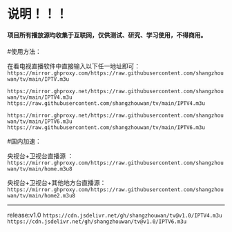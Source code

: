 # 说明！！！
#### 项目所有播放源均收集于互联网，仅供**测试、研究、学习使用**，不得**商用**。

#使用方法：

在看电视直播软件中直接输入以下任一地址即可：
`https://mirror.ghproxy.com/https://raw.githubusercontent.com/shangzhouwan/tv/main/IPTV.m3u`


  `https://mirror.ghproxy.net/https://raw.githubusercontent.com/shangzhouwan/tv/main/IPTV4.m3u
  https://raw.githubusercontent.com/shangzhouwan/tv/main/IPTV4.m3u`


  `https://mirror.ghproxy.net/https://raw.githubusercontent.com/shangzhouwan/tv/main/IPTV6.m3u
  https://raw.githubusercontent.com/shangzhouwan/tv/main/IPTV6.m3u`
  
#国内加速：

央视台+卫视台直播源 ：`https://mirror.ghproxy.com/https://raw.githubusercontent.com/shangzhouwan/tv/main/home.m3u8`

央视台+卫视台+其他地方台直播源：`https://mirror.ghproxy.com/https://raw.githubusercontent.com/shangzhouwan/tv/main/home2.m3u8`



-------------
release:v1.0
`https://cdn.jsdelivr.net/gh/shangzhouwan/tv@v1.0/IPTV4.m3u`
`https://cdn.jsdelivr.net/gh/shangzhouwan/tv@v1.0/IPTV6.m3u`
